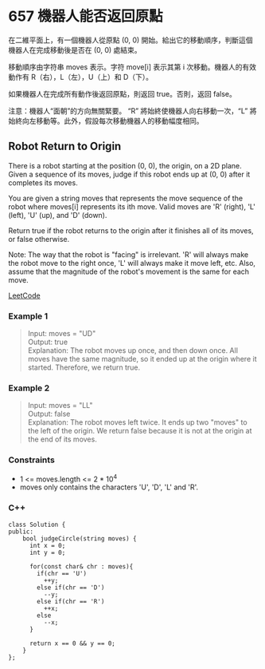 # 657 機器人能否返回原點

在二維平面上，有一個機器人從原點 (0, 0) 開始。給出它的移動順序，判斷這個機器人在完成移動後是否在 (0, 0) 處結束。

移動順序由字符串 moves 表示。字符 move[i] 表示其第 i 次移動。機器人的有效動作有 R（右），L（左），U（上）和 D（下）。

如果機器人在完成所有動作後返回原點，則返回 true。否則，返回 false。

注意：機器人“面朝”的方向無關緊要。 “R” 將始終使機器人向右移動一次，“L” 將始終向左移動等。此外，假設每次移動機器人的移動幅度相同。

## Robot Return to Origin

There is a robot starting at the position (0, 0), the origin, on a 2D plane. Given a sequence of its moves, judge if this robot ends up at (0, 0) after it completes its moves.

You are given a string moves that represents the move sequence of the robot where moves[i] represents its ith move. Valid moves are 'R' (right), 'L' (left), 'U' (up), and 'D' (down).

Return true if the robot returns to the origin after it finishes all of its moves, or false otherwise.

Note: The way that the robot is "facing" is irrelevant. 'R' will always make the robot move to the right once, 'L' will always make it move left, etc. Also, assume that the magnitude of the robot's movement is the same for each move.

[LeetCode](https://leetcode.cn/problems/robot-return-to-origin/)

### Example 1

>Input: moves = "UD"  
Output: true  
Explanation: The robot moves up once, and then down once. All moves have the same magnitude, so it ended up at the origin where it started.   Therefore, we return true.  

### Example 2

>Input: moves = "LL"  
Output: false  
Explanation: The robot moves left twice. It ends up two "moves" to the left of the origin. We return false because it is not at the origin at the end of its moves.  

### Constraints

* 1 <= moves.length <= 2 * 10<sup>4</sup>
* moves only contains the characters 'U', 'D', 'L' and 'R'.


### C++ 


```
class Solution {
public:
    bool judgeCircle(string moves) {
      int x = 0;
      int y = 0;

      for(const char& chr : moves){
        if(chr == 'U')
          ++y;
        else if(chr == 'D')
          --y;
        else if(chr == 'R')
          ++x;
        else
          --x;
      }

      return x == 0 && y == 0;
    }
};
```